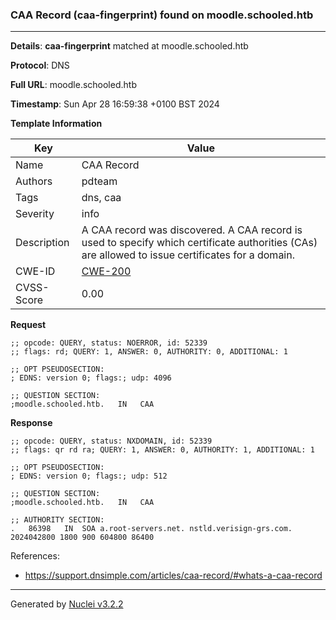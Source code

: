 ### CAA Record (caa-fingerprint) found on moodle.schooled.htb

----
**Details**: **caa-fingerprint** matched at moodle.schooled.htb

**Protocol**: DNS

**Full URL**: moodle.schooled.htb

**Timestamp**: Sun Apr 28 16:59:38 +0100 BST 2024

**Template Information**

| Key | Value |
| --- | --- |
| Name | CAA Record |
| Authors | pdteam |
| Tags | dns, caa |
| Severity | info |
| Description | A CAA record was discovered. A CAA record is used to specify which certificate authorities (CAs) are allowed to issue certificates for a domain. |
| CWE-ID | [CWE-200](https://cwe.mitre.org/data/definitions/200.html) |
| CVSS-Score | 0.00 |

**Request**
```http
;; opcode: QUERY, status: NOERROR, id: 52339
;; flags: rd; QUERY: 1, ANSWER: 0, AUTHORITY: 0, ADDITIONAL: 1

;; OPT PSEUDOSECTION:
; EDNS: version 0; flags:; udp: 4096

;; QUESTION SECTION:
;moodle.schooled.htb.	IN	 CAA

```

**Response**
```http
;; opcode: QUERY, status: NXDOMAIN, id: 52339
;; flags: qr rd ra; QUERY: 1, ANSWER: 0, AUTHORITY: 1, ADDITIONAL: 1

;; OPT PSEUDOSECTION:
; EDNS: version 0; flags:; udp: 512

;; QUESTION SECTION:
;moodle.schooled.htb.	IN	 CAA

;; AUTHORITY SECTION:
.	86398	IN	SOA	a.root-servers.net. nstld.verisign-grs.com. 2024042800 1800 900 604800 86400

```

References: 
- https://support.dnsimple.com/articles/caa-record/#whats-a-caa-record

----

Generated by [Nuclei v3.2.2](https://github.com/projectdiscovery/nuclei)